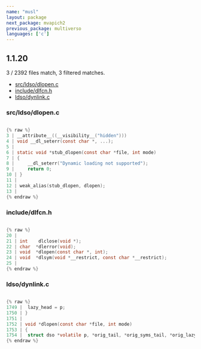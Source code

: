 ```yaml
---
name: "musl"
layout: package
next_package: mvapich2
previous_package: multiverso
languages: ['c']
---
```

## 1.1.20
3 / 2392 files match, 3 filtered matches.

 - [src/ldso/dlopen.c](#srcldsodlopenc)
 - [include/dlfcn.h](#includedlfcnh)
 - [ldso/dynlink.c](#ldsodynlinkc)

### src/ldso/dlopen.c

```c

{% raw %}
3 | __attribute__((__visibility__("hidden")))
4 | void __dl_seterr(const char *, ...);
5 | 
6 | static void *stub_dlopen(const char *file, int mode)
7 | {
8 | 	__dl_seterr("Dynamic loading not supported");
9 | 	return 0;
10 | }
11 | 
12 | weak_alias(stub_dlopen, dlopen);
13 | 
{% endraw %}

```
### include/dlfcn.h

```c

{% raw %}
20 | 
21 | int    dlclose(void *);
22 | char  *dlerror(void);
23 | void  *dlopen(const char *, int);
24 | void  *dlsym(void *__restrict, const char *__restrict);
25 | 
{% endraw %}

```
### ldso/dynlink.c

```c

{% raw %}
1749 | 	lazy_head = p;
1750 | }
1751 | 
1752 | void *dlopen(const char *file, int mode)
1753 | {
1754 | 	struct dso *volatile p, *orig_tail, *orig_syms_tail, *orig_lazy_head, *next;
{% endraw %}

```